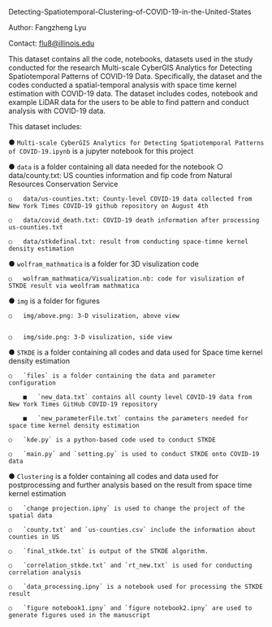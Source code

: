 Detecting-Spatiotemporal-Clustering-of-COVID-19-in-the-United-States

Author: Fangzheng Lyu

Contact: flu8@illinois.edu

This dataset contains all the code, notebooks, datasets used in the study conducted for the research Multi-scale CyberGIS Analytics for Detecting Spatiotemporal Patterns of COVID-19 Data. Specifically, the dataset and the codes conducted a spatial-temporal analysis with space time kernel estimation with COVID-19 data. The dataset includes codes, notebook and example LiDAR data for the users to be able to find pattern and conduct analysis with COVID-19 data.


This dataset includes:

●	`Multi-scale CyberGIS Analytics for Detecting Spatiotemporal Patterns of COVID-19.ipynb` is a jupyter notebook for this project

●	`data` is a folder containing all data needed for the notebook
	○	data/county.txt: US counties information and fip code from Natural Resources Conservation Service

	○	data/us-counties.txt: County-level COVID-19 data collected from New York Times COVID-19 github repository on August 4th

	○	data/covid_death.txt: COVID-19 death information after processing us-counties.txt

	○	data/stkdefinal.txt: result from conducting space-timne kernel density estimation


●	`wolfram_mathmatica` is a folder for 3D visulization code

	○	wolfram_mathmatica/Visualization.nb: code for visulization of STKDE result via weolfram mathmatica


●	`img` is a folder for figures

	○	img/above.png: 3-D visulization, above view


	○	img/side.png: 3-D visulization, side view

●	`STKDE` is a folder containing all codes and data used for Space time kernel density estimation

	○	`files` is a folder containing the data and parameter configuration
	
		■	`new_data.txt` contains all county level COVID-19 data from New York Times GitHub COVID-19 repository
		
		■	`new_parameterFile.txt` contains the parameters needed for space time kernel density estimation
		
	○	`kde.py` is a python-based code used to conduct STKDE
	
	○	`main.py` and `setting.py` is used to conduct STKDE onto COVID-19 data
	
●	`Clustering` is a folder containing all codes and data used for postprocessing and further analysis based on the result from space time kernel estimation 

	○	`change projection.ipny` is used to change the project of the spatial data
	
	○	`county.txt` and `us-counties.csv` include the information about counties in US
	
	○	`final_stkde.txt` is output of the STKDE algorithm.
	
	○	`correlation_stkde.txt` and `rt_new.txt` is used for conducting correlation analysis
	
	○	`data_processing.ipny` is a notebook used for processing the STKDE result
	
	○	`figure notebook1.ipny` and `figure notebook2.ipny` are used to generate figures used in the manuscript
